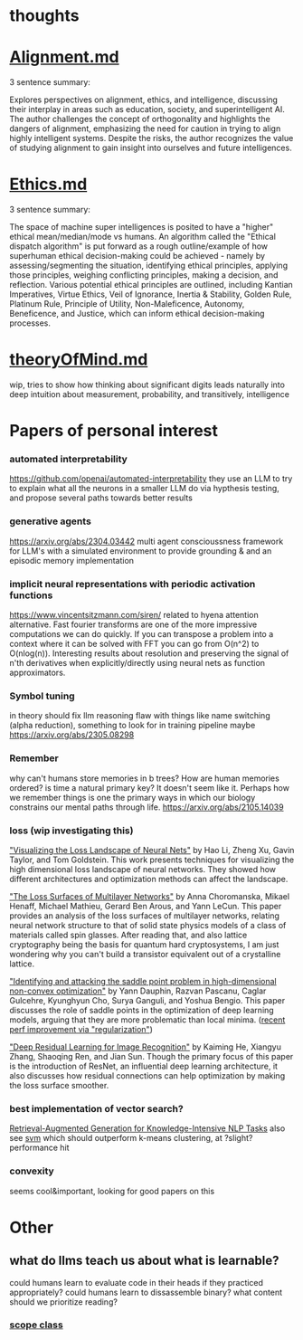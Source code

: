 # thoughts

# [Alignment.md](https://github.com/NotBrianZach/thoughts/blob/main/alignment.md)

3 sentence summary:

Explores perspectives on alignment, ethics, and intelligence, discussing their interplay in areas such as education, society, and superintelligent AI. The author challenges the concept of orthogonality and highlights the dangers of alignment, emphasizing the need for caution in trying to align highly intelligent systems. Despite the risks, the author recognizes the value of studying alignment to gain insight into ourselves and future intelligences.


# [Ethics.md](https://github.com/NotBrianZach/thoughts/blob/main/Ethics.md)

3 sentence summary:

The space of machine super intelligences is posited to have a "higher" ethical mean/median/mode vs humans. An algorithm called the "Ethical dispatch algorithm" is put forward as a rough outline/example of how superhuman ethical decision-making could be achieved - namely by assessing/segmenting the situation, identifying ethical principles, applying those principles, weighing conflicting principles, making a decision, and reflection. Various potential ethical principles are outlined, including Kantian Imperatives, Virtue Ethics, Veil of Ignorance, Inertia & Stability, Golden Rule, Platinum Rule, Principle of Utility, Non-Maleficence, Autonomy, Beneficence, and Justice, which can inform ethical decision-making processes.

# [theoryOfMind.md](https://github.com/NotBrianZach/thoughts/blob/main/theoryOfMind.md)

wip, tries to show how thinking about significant digits leads naturally into deep intuition about measurement, probability, and transitively, intelligence


# Papers of personal interest

### automated interpretability
https://github.com/openai/automated-interpretability
they use an LLM to try to explain what all the neurons in a smaller LLM do via hypthesis testing, and propose several paths towards better results

### generative agents
https://arxiv.org/abs/2304.03442
multi agent conscioussness framework for LLM's with a simulated environment to provide grounding & and an episodic memory implementation

### implicit neural representations with periodic activation functions
https://www.vincentsitzmann.com/siren/
related to hyena attention alternative. Fast fourier transforms are one of the more impressive computations we can do quickly. If you can transpose a problem into a context where it can be solved with FFT you can go from O(n^2) to O(nlog(n)). Interesting results about resolution and preserving the signal of n'th derivatives when explicitly/directly using neural nets as function approximators.

### Symbol tuning
in theory should fix llm reasoning flaw with things like name switching (alpha reduction), something to look for in training pipeline maybe
https://arxiv.org/abs/2305.08298

### Remember
why can't humans store memories in b trees? How are human memories ordered? is time a natural primary key? It doesn't seem like it.
Perhaps how we remember things is one the primary ways in which our biology constrains our mental paths through life.
https://arxiv.org/abs/2105.14039

### loss (wip investigating this)
["Visualizing the Loss Landscape of Neural Nets"](https://arxiv.org/pdf/1712.09913.pdf) by Hao Li, Zheng Xu, Gavin Taylor, and Tom Goldstein. This work presents techniques for visualizing the high dimensional loss landscape of neural networks. They showed how different architectures and optimization methods can affect the landscape.

["The Loss Surfaces of Multilayer Networks"](https://arxiv.org/abs/1412.0233) by Anna Choromanska, Mikael Henaff, Michael Mathieu, Gerard Ben Arous, and Yann LeCun. This paper provides an analysis of the loss surfaces of multilayer networks, relating neural network structure to that of solid state physics models of a class of materials called spin glasses. After reading that, and also lattice cryptography being the basis for quantum hard cryptosystems, I am just wondering why you can't build a transistor equivalent out of a crystalline lattice.

["Identifying and attacking the saddle point problem in high-dimensional non-convex optimization"](https://arxiv.org/abs/1406.2572) by Yann Dauphin, Razvan Pascanu, Caglar Gulcehre, Kyunghyun Cho, Surya Ganguli, and Yoshua Bengio. This paper discusses the role of saddle points in the optimization of deep learning models, arguing that they are more problematic than local minima. ([recent perf improvement via "regularization"](https://amath.colorado.edu/faculty/becker/assets/docs/CooperSimpson_Summer2022_MAthesis.pdf))

["Deep Residual Learning for Image Recognition"](https://arxiv.org/abs/1512.03385) by Kaiming He, Xiangyu Zhang, Shaoqing Ren, and Jian Sun. Though the primary focus of this paper is the introduction of ResNet, an influential deep learning architecture, it also discusses how residual connections can help optimization by making the loss surface smoother.

### best implementation of vector search?
[Retrieval-Augmented Generation for Knowledge-Intensive NLP Tasks](https://arxiv.org/abs/2005.11401)
also see [svm](https://github.com/karpathy/randomfun/blob/master/knn_vs_svm.ipynb) which should outperform k-means clustering, at ?slight? performance hit



### convexity
seems cool&important, looking for good papers on this

# Other


## what do llms teach us about what is learnable?
could humans learn to evaluate code in their heads if they practiced appropriately?
could humans learn to dissassemble binary?
what content should we prioritize reading?
### [scope class](https://github.com/NotBrianZach/thoughts/blob/main/scopeClass.md)
